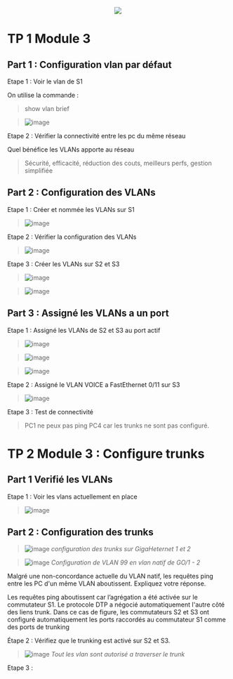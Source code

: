 <p align="center">
<a href="[https://user-images.githubusercontent.com/95431446/169254026-e9b9e9d2-7027-4733-ae36-9c0ff3dd31d5.png](https://static.zerochan.net/Yor.Briar.full.3635982.gif)">
<img src="https://static.zerochan.net/Yor.Briar.full.3635982.gif"/>
</a>
</p>


# TP 1 Module 3

## Part 1 : Configuration vlan par défaut

Etape 1 : Voir le vlan de S1

On utilise la commande :

>show vlan brief

>![image](https://user-images.githubusercontent.com/95431446/170227593-ecc6bd31-ce89-4e45-96e0-d4a426105b59.png)

Etape 2 : Vérifier la connectivité entre les pc du même réseau

Quel bénéfice les VLANs apporte au réseau

>Sécurité, efficacité, réduction des couts, meilleurs perfs, gestion simplifiée

## Part 2 : Configuration des VLANs

Etape 1 : Créer et nommée les VLANs sur S1

>![image](https://user-images.githubusercontent.com/95431446/170229494-361ff278-60ba-4f68-89f3-3e04c1d70f9f.png)

Etape 2 : Vérifier la configuration des VLANs

>![image](https://user-images.githubusercontent.com/95431446/170229873-544e2db6-fa59-415c-93d3-3a0a37f67887.png)

Etape 3 : Créer les VLANs sur S2 et S3

>![image](https://user-images.githubusercontent.com/95431446/170231951-12864260-5959-4508-8da3-4b66ffafb751.png)

>![image](https://user-images.githubusercontent.com/95431446/170232006-daef99a6-3dfb-41d3-8290-fd4d791f3922.png)


## Part 3 : Assigné les VLANs a un port 

Etape 1 : Assigné les VLANs de S2 et S3 au port actif

>![image](https://user-images.githubusercontent.com/95431446/170232700-e0639d93-5f96-45db-b500-f6c071f7a186.png)

>![image](https://user-images.githubusercontent.com/95431446/170234622-d4098fcf-ec69-4ef3-a84d-ec45e50a9c8e.png)

>![image](https://user-images.githubusercontent.com/95431446/170235682-b619a739-a643-403f-a271-e0b43f80b800.png)


Etape 2 : Assigné le VLAN VOICE a FastEthernet 0/11 sur S3

>![image](https://user-images.githubusercontent.com/95431446/170236891-631ef86e-8153-4728-89f3-55a03dc6b677.png)

Etape 3 : Test de connectivité

>PC1 ne peux pas ping PC4 car les trunks ne sont pas configuré.


# TP 2 Module 3 : Configure trunks

## Part 1 Verifié les VLANs

Etape 1 : Voir les vlans actuellement en place

>![image](https://user-images.githubusercontent.com/95431446/170253748-64e428fc-6a96-4fc8-ad68-a4fb29c34395.png)

## Part 2 : Configuration des trunks

>![image](https://user-images.githubusercontent.com/95431446/170266047-248273ed-4168-4687-8df5-fd1c07260877.png)
_configuration des trunks sur GigaHeternet 1 et 2_

>![image](https://user-images.githubusercontent.com/95431446/170266663-4557051f-60ea-464c-a590-39767e63219b.png)
_Configuration de VLAN 99 en vlan natif de GO/1 - 2_

Malgré une non-concordance actuelle du VLAN natif, les requêtes ping entre les PC d'un même VLAN aboutissent. Expliquez votre réponse.

Les requêtes ping aboutissent car l’agrégation a été activée sur le commutateur S1. Le protocole DTP a négocié automatiquement l'autre côté des liens trunk. Dans ce cas de figure, les 
commutateurs S2 et S3 ont configuré automatiquement les ports raccordés au commutateur S1 comme des ports de trunking

Étape 2 : Vérifiez que le trunking est activé sur S2 et S3.

>![image](https://user-images.githubusercontent.com/95431446/170267722-1413422b-1b99-4208-b493-f13fc7584df8.png)
_Tout les vlan sont autorisé a traverser le trunk_

Etape 3 : 


